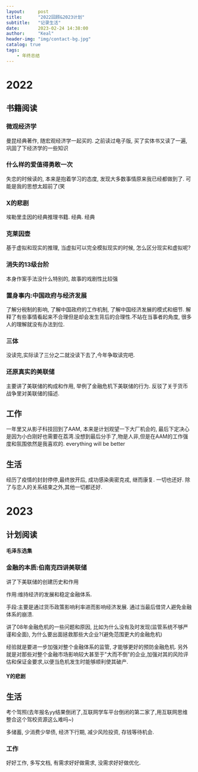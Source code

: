 ```yaml
---
layout:     post
title:      "2022回顾&2023计划"
subtitle:   "记录生活"
date:       2023-02-24 14:38:00
author:     "Keal"
header-img: "img/contact-bg.jpg"
catalog: true
tags:
    - 年终总结
---
```


# 2022

## 书籍阅读

### 微观经济学

曼昆经典著作, 随宏观经济学一起买的. 之前读过电子版, 买了实体书又读了一遍, 巩固了下经济学的一些知识

### 什么样的爱值得勇敢一次

失恋的时候读的, 本来是抱着学习的态度, 发现大多数事情原来我已经都做到了. 可能是我的思想太超前了(笑

### X的悲剧

埃勒里圭因的经典推理书籍. 经典. 经典

### 克莱因壶

基于虚拟和现实的推理, 当虚拟可以完全模拟现实的时候, 怎么区分现实和虚拟呢?

### 消失的13级台阶

本身作案手法没什么特别的, 故事的戏剧性比较强

### 置身事内:中国政府与经济发展

了解分税制的影响, 了解中国政府的工作机制, 了解中国经济发展的模式和细节. 解释了有些事情看起来不合理但是却会发生背后的合理性.不站在当事者的角度, 很多人的理解就没有办法到位.

### 三体

没读完,实际读了三分之二就没读下去了,今年争取读完吧.

### 还原真实的美联储

主要讲了美联储的构成和作用, 举例了金融危机下美联储的行为. 反驳了关于货币战争里对美联储的描述. 

## 工作

一年里又从影子科技回到了AAM, 本来是计划观望一下大厂机会的, 最后下定决心是因为小白刚好也需要在荔湾.没想到最后分手了,物是人非,但是在AAM的工作强度和氛围依然是我喜欢的. everything will be better

## 生活

经历了疫情的封封停停,最终放开后, 成功感染奥密克戎, 继而康复. 一切也还好. 除了与恋人的关系结束之外,其他一切都还好.

# 2023

## 计划阅读

#### 毛泽东选集

### 金融的本质:伯南克四讲美联储

讲了下美联储的创建历史和作用

作用:维持经济的发展和稳定金融体系. 

手段:主要是通过货币政策影响利率进而影响经济发展. 通过当最后借贷人避免金融体系的崩溃.

讲了08年金融危机的一些问题和原因, 比如为什么没有及时发现(监管系统不够严谨和全面), 为什么要出面拯救那些大企业?(避免范围更大的金融危机)

经验就是要进一步加强对整个金融体系的监管, 才能够更好的预防金融危机. 另外就是对那些对整个金融市场影响较大甚至于"大而不倒"的企业,加强对其的风险评估和保证金要求,以便当危机发生时能够顺利使其破产.

#### Y的悲剧

## 生活

考个驾照(去年报名yy结果倒闭了,互联网学车平台倒闭的第二家了,用互联网思维整合这个驾校资源这么难吗~)

多储蓄, 少消费少举债, 经济下行期, 减少风险投资, 存钱等待机会.

### 工作

好好工作, 多写文档, 有需求好好做需求, 没需求好好做优化.
